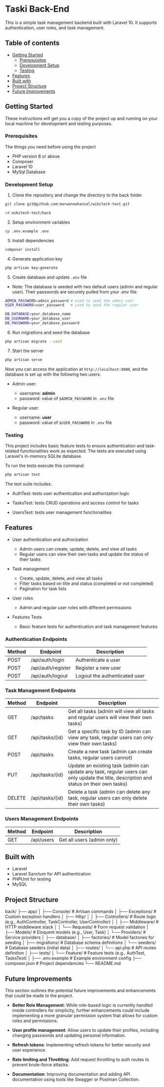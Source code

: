 # Taski Back-End

This is a simple task management backend built with Laravel 10. It supports authentication, user roles, and task management.

## Table of contents

- [Getting Started](#getting-started)
  - [Prerequisites](#prerequisites)
  - [Development Setup](#development-setup)
  - [Testing](#testing)
- [Features](#features)
- [Built with](#built-with)
- [Project Structure](#project-structure)
- [Future Improvements](#future-improvements)

## Getting Started

These instructions will get you a copy of the project up and running on your local machine for development and testing purposes.

### Prerequisites

The things you need before using the project

- PHP version 8 or above
- Composer
- Laravel 10
- MySql Database

### Development Setup

1. Clone the repository and change the directory to the back folder

```bash
git clone git@github.com:marwaneahansal/wibitech-test.git

cd wibitech-test/back
```

2. Setup environment variables

```bash
cp .env.example .env
```

3. Install dependencies

```bash
composer install
```

4. Generate application key

```bash
php artisan key:generate
```

5. Create database and update `.env` file

- Note: The database is seeded with two default users (admin and regular user). Their passwords are securely pulled from your .env file:

```bash
ADMIN_PASSWORD=admin_password # used to seed the admin user
USER_PASSWORD=user_password   # used to seed the regular user

DB_DATABASE=your_database_name
DB_USERNAME=your_database_user
DB_PASSWORD=your_database_password
```

6. Run migrations and seed the database

```bash
php artisan migrate --seed
```

7. Start the server

```bash
php artisan serve
```

Now you can access the application at `http://localhost:8000`, and the database is set up with the following two users:

- Admin user:
  - username: **admin**
  - password: value of `$ADMIN_PASSWORD` in `.env` file

- Regular user:
  - username: **user**
  - password: value of `$USER_PASSWORD` in `.env` file

### Testing

This project includes basic feature tests to ensure authentication and task-related functionalities work as expected. The tests are executed using Laravel's in-memory SQLite database.

To run the tests execute this command:

```bash
php artisan test
```

The test suite includes:

- AuthTest: tests user authentication and authorization logic

- TasksTest: tests CRUD operations and access control for tasks

- UsersTest: tests user management functionalities

## Features

- User authentication and authorization
  - Admin users can create, update, delete, and view all tasks
  - Regular users can view their own tasks and update the status of their tasks

- Task management
  - Create, update, delete, and view all tasks
  - Filter tasks based on title and status (completed or not completed)
  - Pagination for task lists

- User roles
  - Admin and regular user roles with different permissions

- Features Tests
  - Basic feature tests for authentication and task management features

### Authentication Endpoints

| Method | Endpoint             | Description                               |
|--------|----------------------|-------------------------------------------|
| POST   | /api/auth/login      | Authenticate a user                       |
| POST   | /api/auth/register   | Register a new user                       |
| POST   | /api/auth/logout     | Logout the authenticated user             |

### Task Management Endpoints

| Method | Endpoint             | Description                                                                                                                                           |
|--------|----------------------|-------------------------------------------------------------------------------------------------------------------------------------------------------|
| GET    | /api/tasks           | Get all tasks (admin will view all tasks and regular users will view their own tasks)                                                                 |
| GET    | /api/tasks/{id}      | Get a specific task by ID (admin can view any task, regular users can only view their own tasks)                                                      |
| POST   | /api/tasks           | Create a new task (admin can create tasks, regular users cannot)                                                                                      |
| PUT    | /api/tasks/{id}      | Update an existing task (admin can update any task, regular users can only update the title, description and status on their own tasks)               |
| DELETE | /api/tasks/{id}      | Delete a task (admin can delete any task, regular users can only delete their own tasks)                                                              |

### Users Management Endpoints

| Method | Endpoint             | Description                                         |
|--------|----------------------|-----------------------------------------------------|
| GET    | /api/users           | Get all users (admin only)                          |

## Built with

- Laravel
- Laravel Sanctum for API authentication
- PHPUnit for testing
- MySQL

## Project Structure

  back/
  ├── app/
  │   ├── Console/             # Artisan commands
  │   ├── Exceptions/          # Custom exception handlers
  │   ├── Http/
  │   │   ├── Controllers/     # Route logic (e.g., AuthController, TaskController, UserController)
  │   │   ├── Middleware/      # HTTP middleware stack
  │   │   └── Requests/        # Form request validation
  │   ├── Models/              # Eloquent models (e.g., User, Task)
  │   └── Providers/           # Service providers
  │
  ├── database/
  │   ├── factories/           # Model factories for seeding
  │   ├── migrations/          # Database schema definitions
  │   └── seeders/             # Database seeders (initial data)
  │
  ├── routes/
  │   └── api.php              # API routes definition
  │
  ├── tests/
  │   └── Feature/             # Feature tests (e.g., AuthTest, TasksTest)
  │
  ├── .env.example             # Example environment config
  ├── composer.json            # Project dependencies
  └── README.md

## Future Improvements

This section outlines the potential future improvements and enhancements that could be made to the project.

- **Better Role Management**:
While role-based logic is currently handled inside controllers for simplicity, further enhancements could include implementing a more granular permission system that allows for custom roles and permissions.

- **User profile management**:
Allow users to update their profiles, including changing passwords and updating personal information.

- **Refresh tokens**:
Implementing refresh tokens for better security and user experience.

- **Rate limiting and Throttling**:
Add request throttling to auth routes to prevent brute-force attacks.

- **Documentation**:
Improving documentation and adding API documentation using tools like Swagger or Postman Collection.
